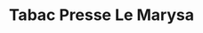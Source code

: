 ---
title: "Tabac Presse Le Marysa"
url: /le-cap-dagde/tabac-presse-le-marysa/
shop: marchand de journaux
---